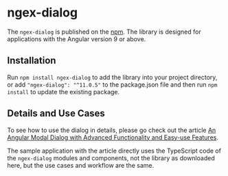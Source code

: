 # ngex-dialog

The `ngex-dialog` is published on the [npm](https://www.npmjs.com/package/ngex-dialog). The library is designed for applications with the Angular version 9 or above.

## Installation

Run `npm install ngex-dialog` to add the library into your project directory, or add `"ngex-dialog": "^11.0.5"` to the package.json file and then run `npm install` to update the existing package.

## Details and Use Cases

To see how to use the dialog in details, please go check out the article [An Angular Modal Dialog with Advanced Functionality and Easy-use Features](https://www.codeproject.com/Articles/1179258/An-Angular-Modal-Dialog-with-Advanced-Functionalit).

The sample application with the article directly uses the TypeScript code of the `ngex-dialog` modules and components, not the library as downloaded here, but the use cases and workflow are the same.

